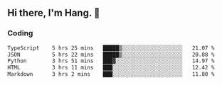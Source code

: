 ## Hi there, I'm Hang. 👋

### Coding

<!--START_SECTION:waka-->

```txt
TypeScript    5 hrs 25 mins   █████▒░░░░░░░░░░░░░░░░░░░   21.07 %
JSON          5 hrs 22 mins   █████▒░░░░░░░░░░░░░░░░░░░   20.88 %
Python        3 hrs 51 mins   ███▓░░░░░░░░░░░░░░░░░░░░░   14.97 %
HTML          3 hrs 11 mins   ███░░░░░░░░░░░░░░░░░░░░░░   12.42 %
Markdown      3 hrs 2 mins    ███░░░░░░░░░░░░░░░░░░░░░░   11.80 %
```

<!--END_SECTION:waka-->
